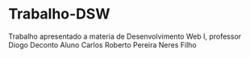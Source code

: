 # Trabalho-DSW

Trabalho apresentado a materia de Desenvolvimento Web I, professor Diogo Deconto
Aluno Carlos Roberto Pereira Neres Filho

